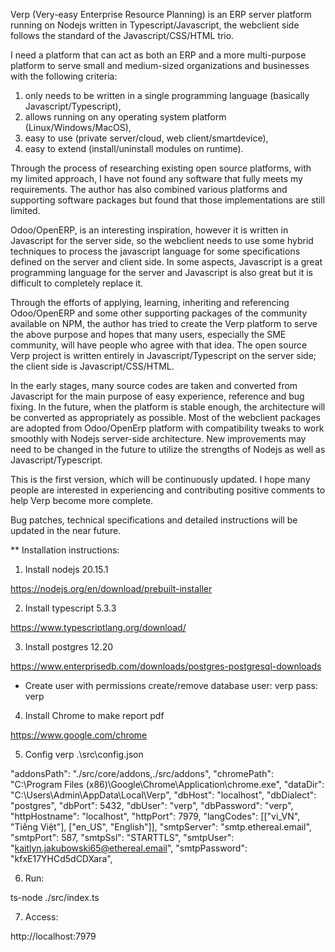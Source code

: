 Verp (Very-easy Enterprise Resource Planning) is an ERP server platform running on Nodejs written in Typescript/Javascript, the webclient side follows the standard of the Javascript/CSS/HTML trio.

I need a platform that can act as both an ERP and a more multi-purpose platform to serve small and medium-sized organizations and businesses with the following criteria:

1) only needs to be written in a single programming language (basically Javascript/Typescript),
2) allows running on any operating system platform (Linux/Windows/MacOS),
3) easy to use (private server/cloud, web client/smartdevice),
4) easy to extend (install/uninstall modules on runtime).

Through the process of researching existing open source platforms, with my limited approach, I have not found any software that fully meets my requirements. The author has also combined various platforms and supporting software packages but found that those implementations are still limited.

Odoo/OpenERP, is an interesting inspiration, however it is written in Javascript for the server side, so the webclient needs to use some hybrid techniques to process the javascript language for some specifications defined on the server and client side. In some aspects, Javascript is a great programming language for the server and Javascript is also great but it is difficult to completely replace it.

Through the efforts of applying, learning, inheriting and referencing Odoo/OpenERP and some other supporting packages of the community available on NPM, the author has tried to create the Verp platform to serve the above purpose and hopes that many users, especially the SME community, will have people who agree with that idea. The open source Verp project is written entirely in Javascript/Typescript on the server side; the client side is Javascript/CSS/HTML. 

In the early stages, many source codes are taken and converted from Javascript for the main purpose of easy experience, reference and bug fixing. In the future, when the platform is stable enough, the architecture will be converted as appropriately as possible. Most of the webclient packages are adopted from Odoo/OpenErp platform with compatibility tweaks to work smoothly with Nodejs server-side architecture. New improvements may need to be changed in the future to utilize the strengths of Nodejs as well as Javascript/Typescript.

This is the first version, which will be continuously updated. I hope many people are interested in experiencing and contributing positive comments to help Verp become more complete.

Bug patches, technical specifications and detailed instructions will be updated in the near future.

** Installation instructions:

1) Install nodejs 20.15.1

  https://nodejs.org/en/download/prebuilt-installer

2) Install typescript 5.3.3

  https://www.typescriptlang.org/download/

3) Install postgres 12.20
  
  https://www.enterprisedb.com/downloads/postgres-postgresql-downloads

  * Create user with permissions create/remove database 
    user: verp
    pass: verp

4) Install Chrome to make report pdf

  https://www.google.com/chrome

5) Config verp .\src\config.json

  "addonsPath": "./src/core/addons,./src/addons",
  "chromePath": "C:\\Program Files (x86)\\Google\\Chrome\\Application\\chrome.exe",
  "dataDir": "C:\\Users\\Admin\\AppData\\Local\\Verp",
  "dbHost": "localhost",
  "dbDialect": "postgres",
  "dbPort": 5432,
  "dbUser": "verp",
  "dbPassword": "verp",
  "httpHostname": "localhost",
  "httpPort": 7979,
  "langCodes": [["vi_VN", "Tiếng Việt"], ["en_US", "English"]],
  "smtpServer": "smtp.ethereal.email",
  "smtpPort": 587,
  "smtpSsl": "STARTTLS",
  "smtpUser": "kaitlyn.jakubowski65@ethereal.email",
  "smtpPassword": "kfxE17YHCd5dCDXara",

6) Run:

  ts-node ./src/index.ts

7) Access:

  http://localhost:7979
